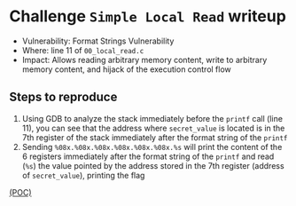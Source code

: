 # Challenge `Simple Local Read` writeup

- Vulnerability: Format Strings Vulnerability
- Where: line 11 of `00_local_read.c`
- Impact: Allows reading arbitrary memory content, write to arbitrary memory content, and hijack of the execution control flow

## Steps to reproduce

1. Using GDB to analyze the stack immediately before the `printf` call (line 11), you can see that the address where `secret_value` is located is in the 7th register of the stack immediately after the format string of the `printf`
2. Sending `%08x.%08x.%08x.%08x.%08x.%08x.%s` will print the content of the 6 registers immediately after the format string of the `printf` and read (`%s`) the value pointed by the address stored in the 7th register (address of `secret_value`), printing the flag

[(POC)](pocs/simple_local_read_poc.py)
